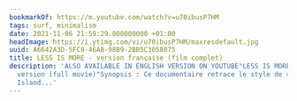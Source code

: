 ```yaml
---
bookmarkOf: https://m.youtube.com/watch?v=u70ibusP7HM
tags: surf, minimalism
date: 2021-11-06 21:59:29.000000000 +01:00
headImage: https://i.ytimg.com/vi/u70ibusP7HM/maxresdefault.jpg
uuid: A6642A3D-5FC8-46AB-98B9-2BB5C3058075
title: LESS IS MORE - version française (film complet)
description: 'ALSO AVAILABLE IN ENGLISH VERSION ON YOUTUBE"LESS IS MORE - english
  version (full movie)"Synopsis : Ce documentaire retrace le style de vie de la Surf
  Island...'
---
```

